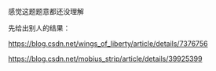 感觉这题题意都还没理解

先给出别人的结果：

https://blog.csdn.net/wings_of_liberty/article/details/7376756

https://blog.csdn.net/mobius_strip/article/details/39925399
